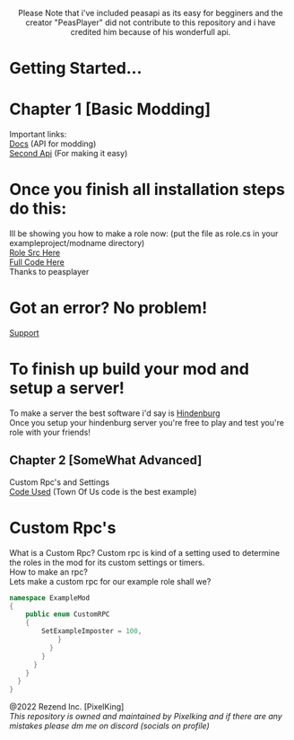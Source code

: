 <p align="center">Please Note that i've included peasapi as its easy for begginers and the creator "PeasPlayer" did not contribute to this repository and i have credited him because of his wonderfull api.</p>

# Getting Started...
# Chapter 1 \[Basic Modding]
Important links:
<br>
[Docs](https://docs.reactor.gg) (API for modding) 
<br>
[Second Api](https://docs.peasplayer.tk/among-us-lessons/) (For making it easy) 
# Once you finish all installation steps do this:
Ill be showing you how to make a role now:
(put the file as role.cs in your exampleproject/modname directory)
<br>
[Role Src Here](https://github.com/PixelDev990/Among-Us-Modding/blob/main/AU-Modding%20Src/Roles/ExampleImposter.cs)
<br>
[Full Code Here](https://github.com/Peasplayer/ExampleAmongUsMod/blob/master/ExampleMod/)
<br>
Thanks to peasplayer 

# Got an error? No problem!
[Support](https://reactor.gg)
# To finish up build your mod and setup a server!

To make a server the best software i'd say is [Hindenburg](https://github.com/SkeldJS/Hindenburg)
<br>
Once you setup your hindenburg server you're free to play and test you're role with your friends!

## Chapter 2 \[SomeWhat Advanced]
Custom Rpc's and Settings
<br>
[Code Used](https://github.com/eDonnes124/Town-Of-Us-R/tree/master/source) (Town Of Us code is the best example)

# Custom Rpc's
What is a Custom Rpc?
Custom rpc is kind of a setting used to determine the roles in the mod for its custom settings or timers.
<br>
How to make an rpc?
<br>
Lets make a custom rpc for our example role shall we?
```cs
namespace ExampleMod
{
    public enum CustomRPC
    {
        SetExampleImposter = 100,    
            }
          } 
        }
      }
    }
  }
}
```
    




@2022 Rezend Inc. [PixelKing]
<br>
*This repository is owned and maintained by Pixelking and if there are any mistakes please dm me on discord (socials on profile)*
